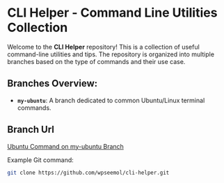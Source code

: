 # CLI Helper - Command Line Utilities Collection

Welcome to the **CLI Helper** repository! This is a collection of useful command-line utilities and tips. The repository is organized into multiple branches based on the type of commands and their use case.

## Branches Overview:

<!-- -   **`git-commands`**: A branch dedicated to Git-related commands, tips, and workflows. -->

-   **`my-ubuntu`**: A branch dedicated to common Ubuntu/Linux terminal commands.

## Branch Url

<!-- [Git Commands on git-commands Branch](https://github.com/your-username/cli-helper/tree/git-commands) -->

[Ubuntu Command on my-ubuntu Branch](https://github.com/your-username/cli-helper/tree/my-ubunt)

Example Git command:

```bash
git clone https://github.com/wpseemol/cli-helper.git
```
